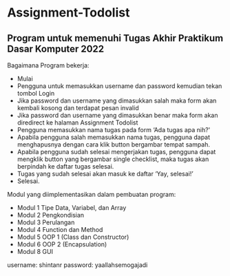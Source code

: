 Assignment-Todolist
==
Program untuk memenuhi Tugas Akhir Praktikum Dasar Komputer 2022
--

Bagaimana Program bekerja: 
- 	Mulai
-   Pengguna untuk memasukkan username dan password kemudian tekan tombol Login
-   Jika password dan username yang dimasukkan salah maka form akan kembali kosong dan terdapat pesan invalid
-   Jika password dan username yang dimasukkan benar maka form akan diredirect ke halaman Assignment Todolist
- 	Pengguna memasukkan nama tugas pada form ‘Ada tugas apa nih?'
- 	Apabila pengguna salah memasukkan nama tugas, pengguna dapat menghapusnya dengan cara klik button bergambar tempat sampah.
- 	Apabila pengguna sudah selesai mengerjakan tugas, pengguna dapat mengklik button yang bergambar single checklist, maka tugas akan berpindah ke daftar tugas selesai.
- 	Tugas yang sudah selesai akan masuk ke daftar ‘Yay, selesai!’
- 	Selesai.



Modul yang diimplementasikan dalam pembuatan program:
- Modul 1 Tipe Data, Variabel, dan Array
- Modul 2 Pengkondisian 
- Modul 3 Perulangan
- Modul 4 Function dan Method
- Modul 5 OOP 1 (Class dan Constructor)
- Modul 6 OOP 2 (Encapsulation)
- Modul 8 GUI



username: shintanr
password: yaallahsemogajadi





